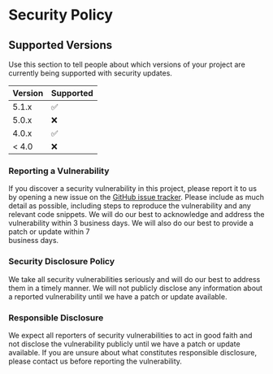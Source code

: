 # Security Policy

## Supported Versions

Use this section to tell people about which versions of your project are
currently being supported with security updates.

| Version | Supported          |
| ------- | ------------------ |
| 5.1.x   | :white_check_mark: |
| 5.0.x   | :x:                |
| 4.0.x   | :white_check_mark: |
| < 4.0   | :x:                |

### Reporting a Vulnerability

If you discover a security vulnerability in this project, please report it to us by 
opening a new issue on the [GitHub issue tracker](https://github.com/your/project/issues/new
). Please include as much detail as possible, including steps to reproduce the
vulnerability and any relevant code snippets.
We will do our best to acknowledge and address the vulnerability within 3
business days. We will also do our best to provide a patch or update within 7   
business days.

### Security Disclosure Policy

We take all security vulnerabilities seriously and will do our best to address
them in a timely manner. We will not publicly disclose any information about a
reported vulnerability until we have a patch or update available.

### Responsible Disclosure

We expect all reporters of security vulnerabilities to act in good faith and
not disclose the vulnerability publicly until we have a patch or update
available. If you are unsure about what constitutes responsible disclosure,
please contact us before reporting the vulnerability.

